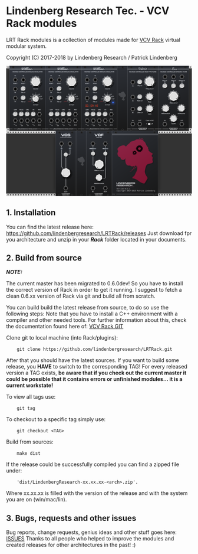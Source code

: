 # Lindenberg Research Tec. - VCV Rack modules
LRT Rack modules is a collection of modules made for [VCV Rack](https://vcvrack.com) virtual modular system.

Copyright (C) 2017-2018 by Lindenberg Research / Patrick Lindenberg

![SCREENSHOT](doc/LRTRackModules_0.6.1.png)


## 1. Installation

You can find the latest release here: https://github.com/lindenbergresearch/LRTRack/releases
Just download fpr you architecture and unzip in your _**Rack**_ folder located in your documents.


## 2. Build from source

_**NOTE:**_

The current master has been migrated to 0.6.0dev! So you have to install the correct version
of Rack in order to get it running. I suggest to fetch a clean 0.6.xx version of Rack via git and build
all from scratch.

You can build build the latest release from source, to do so use the following steps:
Note that you have to install a C++ environment with a compiler and other needed tools.
For further information about this, check the documentation found here of: [VCV Rack GIT](https://github.com/VCVRack/Rack)

Clone git to local machine (into Rack/plugins):

        git clone https://github.com/lindenbergresearch/LRTRack.git

After that you should have the latest sources. If you want to build some release, you **HAVE**
to switch to the corresponding TAG! For every released version a TAG exists, **be aware that if you check out the current master it could be
possible that it contains errors or unfinished modules... it is a current workstate!**

To view all tags use:

        git tag

To checkout to a specific tag simply use:

        git checkout <TAG>

Build from sources:

        make dist

If the release could be successfully compiled you can find a zipped file under:

        'dist/LindenbergResearch-xx.xx.xx-<arch>.zip'.

Where xx.xx.xx is filled with the version of the release and <arch> with the system you are on (win/mac/lin).

## 3. Bugs, requests and other issues

Bug reports, change requests, genius ideas and other stuff goes here: [ISSUES](https://github.com/lindenbergresearch/LRTRack/issues)
Thanks to all people who helped to improve the modules and created releases for other architectures in the past! :)



